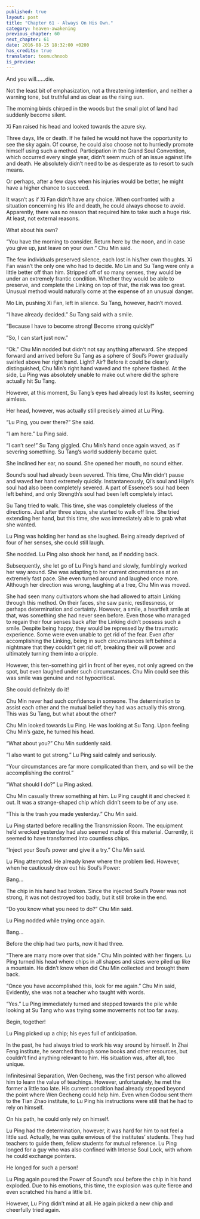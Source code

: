 ```yaml
---
published: true
layout: post
title: "Chapter 61 - Always On His Own."
category: heaven-awakening
previous_chapter: 60
next_chapter: 61
date: 2016-08-15 18:32:00 +0200
has_credits: true
translator: toomuchnoob
is_preview:
---
```


 And you will…...die.

Not the least bit of emphasization, not a threatening intention, and neither a warning tone, but truthful and as clear as the rising sun.

The morning birds chirped in the woods but the small plot of land had suddenly become silent.
<!--more-->

Xi Fan raised his head and looked towards the azure sky.

Three days, life or death. If he failed he would not have the opportunity to see the sky again. Of course, he could also choose not to hurriedly promote himself using such a method. Participation in the Grand Soul Convention, which occurred every single year, didn’t seem much of an issue against life and death. He absolutely didn’t need to be as desperate as to resort to such means.

Or perhaps, after a few days when his injuries would be better, he might have a higher chance to succeed.

It wasn’t as if Xi Fan didn’t have any choice. When confronted with a situation concerning his life and death, he could always choose to avoid. Apparently, there was no reason that required him to take such a huge risk. At least, not external reasons.

What about his own?

“You have the morning to consider. Return here by the noon, and in case you give up, just leave on your own.” Chu Min said.

The few individuals preserved silence, each lost in his/her own thoughts. Xi Fan wasn’t the only one who had to decide. Mo Lin and Su Tang were only a little better off than him. Stripped off of so many  senses, they would be under an extremely frantic condition. Whether they would be able to preserve, and complete the Linking on top of that, the risk was too great. Unusual method would naturally come at the expense of an unusual danger.

Mo Lin, pushing Xi Fan, left in silence. Su Tang, however, hadn’t moved.

“I have already decided.” Su Tang said with a smile.

“Because I have to become strong! Become strong quickly!”

“So, I can start just now.”

“Ok.” Chu Min nodded but didn’t not say anything afterward. She stepped forward and arrived before Su Tang as a sphere of Soul’s Power gradually swirled above her right hand. Light? Air? Before it could be clearly distinguished, Chu Min’s right hand waved and the sphere flashed. At the side, Lu Ping was absolutely unable to make out where did the sphere actually hit Su Tang.

However, at this moment, Su Tang’s eyes had already lost its luster, seeming aimless.

Her head, however, was actually still precisely aimed at Lu Ping.

“Lu Ping, you over there?” She said.

“I am here.” Lu Ping said.

“I can’t see!” Su Tang giggled. Chu Min’s hand once again waved, as if severing something. Su Tang’s world suddenly became quiet.

She inclined her ear, no sound. She opened her mouth, no sound either.

Sound’s soul had already been severed. This time, Chu Min didn’t pause and waved her hand extremely quickly. Instantaneously, Qi’s soul and Hige’s soul had also been completely severed. A part of Essence’s soul had been left behind, and only Strength’s soul had been left completely intact.

Su Tang tried to walk. This time, she was completely clueless of the directions. Just after three steps, she started to walk off line. She tried extending her hand, but this time, she was immediately able to grab what she wanted.

Lu Ping was holding her hand as she laughed. Being already deprived of four of her senses, she could still laugh.

She nodded. Lu Ping also shook her hand, as if nodding back.

Subsequently, she let go of Lu Ping’s hand and slowly, fumblingly worked her way around. She was adapting to her current circumstances at an extremely fast pace. She even turned around and laughed once more. Although her direction was wrong, laughing at a tree, Chu Min was moved.

She had seen many cultivators whom she had allowed to attain Linking through this method. On their faces, she saw panic, restlessness, or perhaps determination and certainty. However, a smile, a heartfelt smile at that, was something she had never seen before. Even those who managed to regain their four senses back after the Linking didn’t possess such a smile. Despite being happy, they would be repressed by the traumatic experience. Some were even unable to get rid of the fear. Even after accomplishing the Linking, being in such circumstances left behind a nightmare that they couldn’t get rid off, breaking their will power and ultimately turning them into a cripple. 

However, this ten-something girl in front of her eyes, not only agreed on the spot, but even laughed under such circumstances. Chu Min could see this was smile was genuine and not hypocritical.

She could definitely do it!

Chu Min never had such confidence in someone. The determination to assist each other and the mutual belief they had was actually this strong. This was Su Tang, but what about the other?

Chu Min looked towards Lu Ping. He was looking at Su Tang. Upon feeling Chu Min’s gaze, he turned his head.

“What about you?” Chu Min suddenly said.

“I also want to get strong.” Lu Ping said calmly and seriously.

“Your circumstances are far more complicated than them, and so will be the accomplishing the control.” 

“What should I do?” Lu Ping asked.

Chu Min casually threw something at him. Lu Ping caught it and checked it out. It was a strange-shaped chip which didn’t seem to be of any use.

“This is the trash you made yesterday.” Chu Min said.

Lu Ping started before recalling the Transmission Room. The equipment he’d wrecked yesterday had also seemed made of this material. Currently, it seemed to have transformed into countless chips.

“Inject your Soul’s power and give it a try.” Chu Min said.

Lu Ping attempted. He already knew where the problem lied. However, when he cautiously drew out his Soul’s Power:

Bang…

The chip in his hand had broken. Since the injected Soul’s Power was not strong, it was not destroyed too badly, but it still broke in the end.

“Do you know what you need to do?” Chu Min said.

Lu Ping nodded while trying once again.

Bang…

Before the chip had two parts, now it had three.

“There are many more over that side.” Chu Min pointed with her fingers. Lu Ping turned his head where chips in all shapes and sizes were piled up like a mountain. He didn’t know when did Chu Min collected and brought them back.

“Once you have accomplished this, look for me again.” Chu Min said, Evidently, she was not a teacher who taught with words.

“Yes.” Lu Ping immediately turned and stepped towards the pile while looking at Su Tang who was trying some movements not too far away.

Begin, together!

Lu Ping picked up a chip; his eyes full of anticipation.

In the past, he had always tried to work his way around by himself. In Zhai Feng institute, he searched through some books and other resources, but couldn’t find anything relevant to him. His situation was, after all, too unique.

Infinitesimal Separation, Wen Gecheng, was the first person who allowed him to learn the value of teachings. However, unfortunately, he met the former a little too late. His current condition had already stepped beyond the point where Wen Gecheng could help him. Even when Godou sent them to the Tian Zhao institute, to Lu Ping his instructions were still that he had to rely on himself.

On his path, he could only rely on himself. 

Lu Ping had the determination, however, it was hard for him to not feel a little sad. Actually, he was quite envious of the institutes’ students. They had teachers to guide them, fellow students for mutual reference. Lu Ping longed for a guy who was also confined with Intense Soul Lock, with whom he could exchange pointers.

He longed for such a person!

Lu Ping again poured the Power of Sound’s soul before the chip in his hand exploded. Due to his emotions, this time, the explosion was quite fierce and even scratched his hand a little bit.

However, Lu Ping didn’t mind at all. He again picked a new chip and cheerfully tried again.
